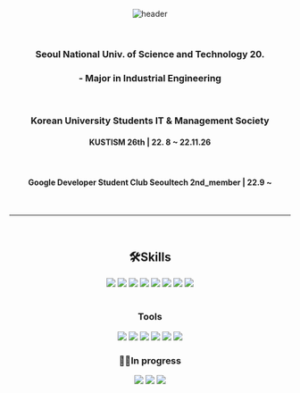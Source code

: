 <div align=center>


![header](https://capsule-render.vercel.app/api?type=waving&color=auto&height=200&section=header&text=%20Jake's%20github&fontSize=50)


<br>

###  Seoul National Univ. of Science and Technology 20.  <br>
### - Major  in Industrial Engineering 
<br>

### Korean University Students IT & Management Society 
#### KUSTISM 26th | 22. 8 ~ 22.11.26
<br>

#### Google Developer Student Club Seoultech 2nd_member |  22.9 ~ 


<br>
<hr>
<br>



## 🛠Skills
 <img src="https://img.shields.io/badge/HTML-E34F26?style=flat&logo=HTML5&logoColor=white"/>
 <img src="https://img.shields.io/badge/CSS-1572B6?style=flat&logo=CSS3&logoColor=white"/>
 <img src="https://img.shields.io/badge/Javascript-F7DF1E?style=flat&logo=Javascript&logoColor=white"/>

 <img src="https://img.shields.io/badge/React-61DAFB?style=flat&logo=React&logoColor=white"/>
 <img src="https://img.shields.io/badge/RTK-764ABC?style=flat&logo=Redux&logoColor=white"/>
 <img src="https://img.shields.io/badge/React Router-CA4245?style=flat&logo=React Router&logoColor=white"/>
 <img src="https://img.shields.io/badge/MySQL-4479A1?style=flat&logo=MySQL&logoColor=white"/>
 <img src="https://img.shields.io/badge/StyledComponents-DB7093?style=flat&logo=StyledComponents&logoColor=white"/>

<br>
<br>

### Tools
<img src="https://img.shields.io/badge/VSCode-007ACC?style=flat-square&logo=Visual Studio Code&logoColor=white"/>
<img src="https://img.shields.io/badge/GitHub-000000?style=flat-square&logo=GitHub&logoColor=white"/>
<img src="https://img.shields.io/badge/Notion-000000?style=flat-square&logo=Notion&logoColor=white"/>
<img src="https://img.shields.io/badge/Slack-4A154B?style=flat-square&logo=Slack&logoColor=white"/>

 <img src="https://img.shields.io/badge/Postman-FF6C37?style=flat&logo=Postman&logoColor=white"/>
 <img src="https://img.shields.io/badge/Figma-F24E1E?style=flat&logo=Figma&logoColor=white"/>


<br>

### 🏃🏻In progress
 <img src="https://img.shields.io/badge/Recoil.js-232323?style=flat&logo=Recoil&logoColor=white"/>
 <img src="https://img.shields.io/badge/React Query-FF4154?style=flat&logo=React Query&logoColor=white"/>
 <img src="https://img.shields.io/badge/TypeScript-3178C6?style=flat&logo=TypeScript&logoColor=white"/>

<br>
<br>
<br>

<!-- ![Anurag's GitHub stats](https://github-readme-stats.vercel.app/api?username=jake0319&show_icons=true&theme=radical) -->

</div>
